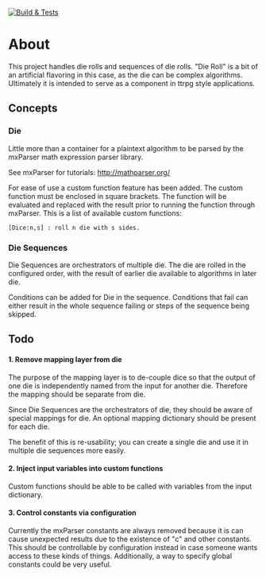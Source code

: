 ﻿[![Build & Tests](https://github.com/timjen3/dice-engine/actions/workflows/dotnet.yml/badge.svg)](https://github.com/timjen3/dice-engine/actions/workflows/dotnet.yml)
 
 # About

This project handles die rolls and sequences of die rolls. "Die Roll" is a bit of an artificial flavoring in this case, as the die can be complex algorithms. Ultimately it is intended to serve as a component in ttrpg style applications.

## Concepts

### Die

Little more than a container for a plaintext algorithm to be parsed by the mxParser math expression parser library.

See mxParser for tutorials: http://mathparser.org/

For ease of use a custom function feature has been added. The custom function must be enclosed in square brackets. The function will be evaluated and replaced with the result prior to running the function through mxParser. This is a list of available custom functions:

    [Dice:n,s] : roll n die with s sides.

### Die Sequences

Die Sequences are orchestrators of multiple die. The die are rolled in the configured order, with the result of earlier die available to algorithms in later die.

Conditions can be added for Die in the sequence. Conditions that fail can either result in the whole sequence failing or steps of the sequence being skipped.

## Todo

#### 1. Remove mapping layer from die

The purpose of the mapping layer is to de-couple dice so that the output of one die is independently named from the input for another die. Therefore the mapping should be separate from die.

Since Die Sequences are the orchestrators of die, they should be aware of special mappings for die. An optional mapping dictionary should be present for each die.

The benefit of this is re-usability; you can create a single die and use it in multiple die sequences more easily.

#### 2. Inject input variables into custom functions

Custom functions should be able to be called with variables from the input dictionary.

#### 3. Control constants via configuration

Currently the mxParser constants are always removed because it is can cause unexpected results due to the existence of "c" and other constants. This should be controllable by configuration instead in case someone wants access to these kinds of things. Additionally, a way to specify global constants could be very useful.
